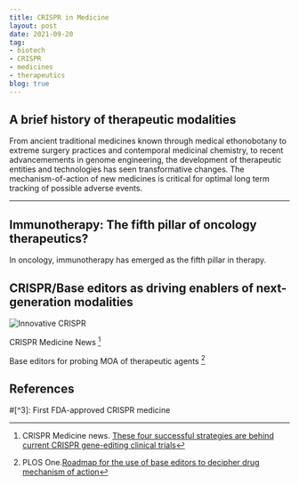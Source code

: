 ```yaml
---
title: CRISPR in Medicine
layout: post
date: 2021-09-20
tag:
- biotech
- CRISPR
- medicines
- therapeutics
blog: true
---
```

## A brief history of therapeutic modalities

From ancient traditional medicines known through medical ethonobotany to extreme surgery practices and contemporal medicinal chemistry, to recent advancemements in genome engineering, the development of therapeutic entities and technologies has seen transformative changes.
The mechanism-of-action of new medicines is critical for optimal long term tracking of possible adverse events.

---

## Immunotherapy: The fifth pillar of oncology therapeutics?

In oncology, immunotherapy has emerged as the fifth pillar in therapy.

## CRISPR/Base editors as driving enablers of next-generation modalities

![Innovative CRISPR]({{site.url}}/assets/images/CRISPR/csm_main.png)

CRISPR Medicine News [^1]

Base editors for probing MOA of therapeutic agents [^2]

## References

[^1]: CRISPR Medicine news. [These four successful strategies are behind current CRISPR gene-editing clinical trials](https://crisprmedicinenews.com/news/these-four-successful-strategies-are-behind-current-crispr-gene-editing-clinical-trials/)

[^2]: PLOS One.[Roadmap for the use of base editors to decipher drug mechanism of action](https://journals.plos.org/plosone/article?id=10.1371/journal.pone.0257537)

#[^3]: First FDA-approved CRISPR medicine
